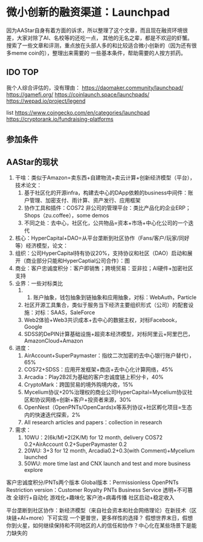 # 微小创新的融资渠道：Launchpad
因为AAStar自身有着方面的诉求，所以整理了这个文章，而且现在融资环境很差，大家对除了AI、名校等的还吃一点，
其他的无名之辈，都是不欢迎的虾蟹。
搜索了一些文章和评测，重点放在头部人多的和比较适合微小创新的（因为还有很多meme coin的），整理出来需要的
一些基本条件，帮助需要的人按方抓药。

## IDO TOP
我个人综合评估的，没有理由：
https://daomaker.community/launchpad/
https://gamefi.org/
https://coinlaunch.space/launchpads/
https://wepad.io/project/legend


list
https://www.coingecko.com/en/categories/launchpad
https://cryptorank.io/fundraising-platforms

## 参加条件

## AAStar的现状

1. 干啥：类似于Amazon=卖东西+自建物流+卖云计算+创新经济模型（平台），技术论文：
	1. 基于社区化的开源infra，构建去中心的DApp依赖的business中间件：账户管理、加密支付、雨计算、资产发行、应用框架
	2. 协作工具和插件：COS72 非公司的管理平台：类比产品化的企业ERP；Shops（zu.coffee），some demos
	3. 不同之处：去中心，社区化，公共物品=资本+市场+中心化公司的一个迭代
2. 核心：HyperCapital+DAO=从平台垄断到社区协作（Fans/客户/玩家/同好等）经济模型，论文：
3. 组织：公司HyperCapital持有协议20%，支持协议和社区（DAO）启动和展开（商业部分只能和HyperCaptial公司合作）：图
4. 商业：客户忠诚度积分：客户即销售；跨境贸易：亚非拉；AI硬件+加密社区支持
5. 业界：一些对标类比
	1. 1. 账户抽象，钱包抽象到链抽象和应用抽象，对标：WebAuth，Particle
	 2. 社区开源工具集合，类似于服务当下经济主要组织形式（公司）的配套设施：对标：SAAS，SaleForce
	 3. Web2体验+Web3共识成本+去中心的数据主权，对标Facebook，Google
	 4. SDSS的DePIN计算基础设施+超资本经济模型，对标阿里云+阿里巴巴，AmazonCloud+Amazon
 6. 进度：
	  1. AirAccount+SuperPaymaster：指纹二次加密的去中心银行账户替代），65%
	  2. COS72+SDSS：应用开发框架+商店+去中心化计算网络，45%
	  3. Arcadia：Play2B2E为基础的客户忠诚度链上积分卡，40%
	  4. CryptoMark：跨国贸易的境外购境内收，15%
	  5. Mycelium协议+20%治理权的商业公司HyperCapital=Mycelium协议社区和协议网络=创新+客户+投资者来源，30%
	  6. OpenNest（OpenPNTs/OpenCards)x等系列协议+社区孵化项目=生态内的快速迭代探索，2%
	  7. All research articles and papers：collection in research
7. 需求：
	1. 10WU：2(6k/M)+2(2K/M) for 12 month, delivery COS72 0.2+AirAccount 0.2+SuperPaymaster 0.2
	2. 20WU: 3+3 for 12 month, Arcadia0.2+0.3(with Comment)+Mycelium launched
	3. 50WU: more time last and CNX launch and test and more business explore



客户忠诚度积分/PNTs两个版本
Global版本：Permissionless OpenPNTs
Restriction version：Customer Royalty PNTs Business Service
透明+不可篡改
全球行+自动化
游戏化+趣味化
客户池+病毒传播
社区启动+稳定收入

平台垄断到社区协作：新经济模型（来自社会资本和社会网络理论）在新技术（区块链+AI+more）下可实现
一个更普世，更多样性的选择？
假想世界末日，假想你到火星，如何继续保持和不同地区的人的信任和协作？中心化在某些场景下是能力缺失的